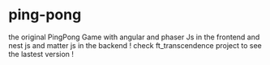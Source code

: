 # ping-pong
the original PingPong Game with angular and phaser Js in the frontend and nest js and matter js in the backend ! check ft_transcendence project to see the lastest version !
